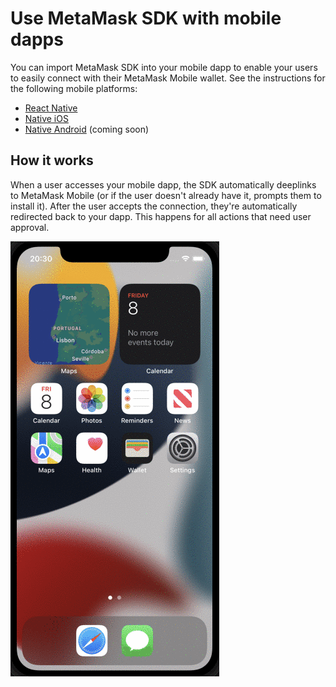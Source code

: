 # Use MetaMask SDK with mobile dapps

You can import MetaMask SDK into your mobile dapp to enable your users to easily connect with their
MetaMask Mobile wallet.
See the instructions for the following mobile platforms:

- [React Native](../javascript/react-native.md)
- [Native iOS](ios.md)
- [Native Android](android.md) (coming soon)

## How it works

When a user accesses your mobile dapp, the SDK automatically deeplinks to MetaMask Mobile (or if the
user doesn't already have it, prompts them to install it).
After the user accepts the connection, they're automatically redirected back to your dapp.
This happens for all actions that need user approval.

<p align="center">

![SDK mobile browser example](../../../assets/sdk-mobile-browser.gif)

</p>